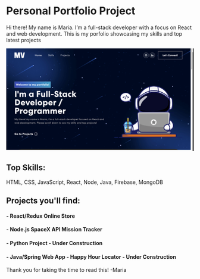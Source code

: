 # Personal Portfolio Project

Hi there! My name is Maria. I’m a full-stack developer with a focus on
React and web development.
This is my porfolio showcasing my skills and top latest projects

![Portfolio Screen-shot](src/assets/img/portfolio-screen-shot-for--readme.png "Portfolio Screen-shot")


## Top Skills:

HTML, CSS, JavaScript, React, Node, Java, Firebase, MongoDB

## Projects you'll find: 

#### - React/Redux Online Store
#### - Node.js SpaceX API Mission Tracker
#### - Python Project - Under Construction
#### - Java/Spring Web App - Happy Hour Locator - Under Construction



Thank you for taking the time to read this!
-Maria
